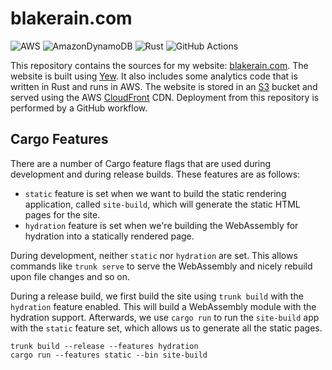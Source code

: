 # blakerain.com

![AWS](https://img.shields.io/badge/AWS-%23FF9900.svg?style=for-the-badge&logo=amazon-aws&logoColor=white)
![AmazonDynamoDB](https://img.shields.io/badge/DynamoDB-4053D6?style=for-the-badge&logo=Amazon%20DynamoDB&logoColor=white)
![Rust](https://img.shields.io/badge/rust-%23000000.svg?style=for-the-badge&logo=rust&logoColor=white)
![GitHub Actions](https://img.shields.io/badge/github%20actions-%232671E5.svg?style=for-the-badge&logo=githubactions&logoColor=white)

This repository contains the sources for my website: [blakerain.com]. The website is built using [Yew]. It also
includes some analytics code that is written in Rust and runs in AWS. The website is stored in an [S3] bucket and served
using the AWS [CloudFront] CDN. Deployment from this repository is performed by a GitHub workflow.

## Cargo Features

There are a number of Cargo feature flags that are used during development and during release
builds. These features are as follows:

- `static` feature is set when we want to build the static rendering application, called
  `site-build`, which will generate the static HTML pages for the site.
- `hydration` feature is set when we're building the WebAssembly for hydration into a statically
  rendered page.

During development, neither `static` nor `hydration` are set. This allows commands like `trunk
serve` to serve the WebAssembly and nicely rebuild upon file changes and so on.

During a release build, we first build the site using `trunk build` with the `hydration` feature
enabled. This will build a WebAssembly module with the hydration support. Afterwards, we use
`cargo run` to run the `site-build` app with the `static` feature set, which allows us to generate
all the static pages.

```
trunk build --release --features hydration
cargo run --features static --bin site-build
```

[blakerain.com]: https://blakerain.com/
[Yew]: https://yew.rs/
[S3]: https://aws.amazon.com/s3/
[CloudFront]: https://aws.amazon.com/cloudfront/
